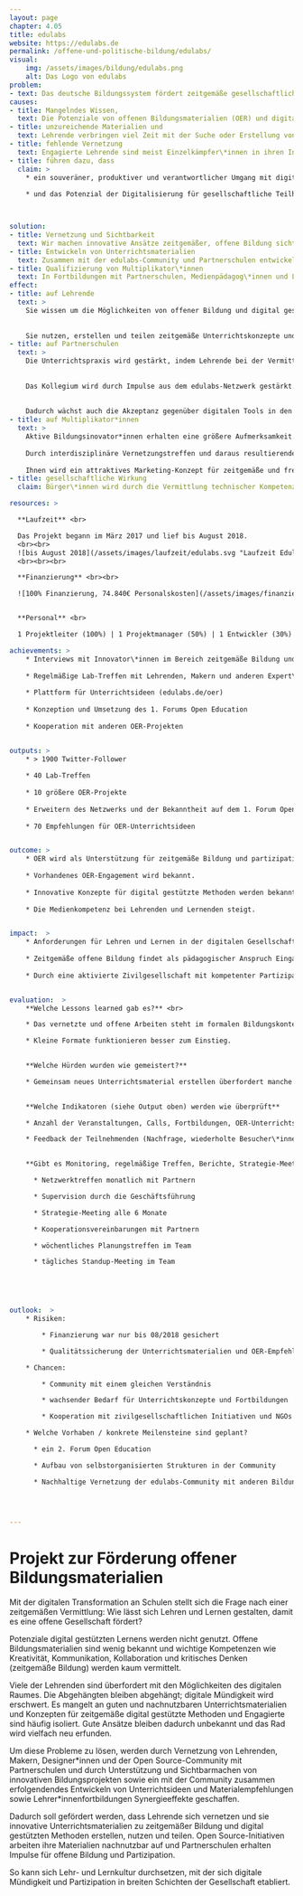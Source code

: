 ```yaml
---
layout: page
chapter: 4.05
title: edulabs
website: https://edulabs.de
permalink: /offene-und-politische-bildung/edulabs/
visual:
    img: /assets/images/bildung/edulabs.png
    alt: Das Logo von edulabs
problem:
- text: Das deutsche Bildungssystem fördert zeitgemäße gesellschaftliche Partizipation unzureichend.
causes:
- title: Mangelndes Wissen,
  text: Die Potenziale von offenen Bildungsmaterialien (OER) und digital gestützten Methoden sind kaum bekannt. Anforderungen und Möglichkeiten der digitalen Welt entwickeln sich schneller als das klassische Schulbuch. 
- title: unzureichende Materialien und  
  text: Lehrende verbringen viel Zeit mit der Suche oder Erstellung von geeigneten Materialien.
- title: fehlende Vernetzung
  text: Engagierte Lehrende sind meist Einzelkämpfer\*innen in ihren Institutionen; es gibt wenig Inspiration und Unterstützung für zeitgemäße Bildung. Vorhandene Materialien und Konzepte werden wenig nachgenutzt.
- title: führen dazu, dass
  claim: >
    * ein souveräner, produktiver und verantwortlicher Umgang mit digitalen Medien in der Wissensgesellschaft Glücksache bleibt
    
    * und das Potenzial der Digitalisierung für gesellschaftliche Teilhabe verschenkt wird.



solution:
- title: Vernetzung und Sichtbarkeit
  text: Wir machen innovative Ansätze zeitgemäßer, offene Bildung sichtbar und vernetzen Bildungsgestalter\*innen, die sich für partizipative Methoden und selbstgesteuertes Lernen einsetzen.
- title: Entwickeln von Unterrichtsmaterialien
  text: Zusammen mit der edulabs-Community und Partnerschulen entwickeln wir eine Sammlung von Unterrichtsideen und Materialien für zeitgemäße Bildung. Die Empfehlungen mit Praxisbezug unterstützen Lehrende bei der Nutzung von OER.
- title: Qualifizierung von Multiplikator\*innen
  text: In Fortbildungen mit Partnerschulen, Medienpädagog\*innen und Lehrenden vermitteln wir Best Practices, Konzepte und Erfahrungen aus der edulabs-Community zu offener Bildung in der digitalen Welt.
effect:
- title: auf Lehrende 
  text: >
    Sie wissen um die Möglichkeiten von offener Bildung und digital gestützten Methoden.
  
  
    Sie nutzen, erstellen und teilen zeitgemäße Unterrichtskonzepte und können so den Herausforderungen zeitgemäßer Bildung gerecht werden.
- title: auf Partnerschulen
  text: >
    Die Unterrichtspraxis wird gestärkt, indem Lehrende bei der Vermittlung digitaler Kompetenzen unterstützt werden.
  
  
    Das Kollegium wird durch Impulse aus dem edulabs-Netzwerk gestärkt.
    
    
    Dadurch wächst auch die Akzeptanz gegenüber digitalen Tools in den Schulen. 
- title: auf Multiplikator*innen
  text: >
    Aktive Bildungsinovator*innen erhalten eine größere Aufmerksamkeit.
    
    Durch interdisziplinäre Vernetzungstreffen und daraus resultierende Serendipität entstehen neue Ideen und Weiterbildungsmomente. 
      
    Ihnen wird ein attraktives Marketing-Konzept für zeitgemäße und freie Bildung zur Verfügung gestellt, welches sie auch für das Erreichen ihrer Ziele nutzen können.  
- title: gesellschaftliche Wirkung
  claim: Bürger\*innen wird durch die Vermittlung technischer Kompetenzen die Beteiligung an einer modernen Gesellschaft erleichtert.

resources: >

  **Laufzeit** <br>

  Das Projekt begann im März 2017 und lief bis August 2018.
  <br><br>
  ![bis August 2018](/assets/images/laufzeit/edulabs.svg "Laufzeit Edulabs")
  <br><br><br>

  **Finanzierung** <br><br>

  ![100% Finanzierung, 74.840€ Personalskosten](/assets/images/finanzierung/edulabs.svg "Finanzierung Edulabs")<br><br>


  **Personal** <br>

  1 Projektleiter (100%) | 1 Projektmanager (50%) | 1 Entwickler (30%) | 1 Administration (15%) <br><br>

achievements: >
    * Interviews mit Innovator\*innen im Bereich zeitgemäße Bildung und OER
    
    * Regelmäßige Lab-Treffen mit Lehrenden, Makern und anderen Expert\*innen in Berlin, Düsseldorf und München
    
    * Plattform für Unterrichtsideen (edulabs.de/oer)
    
    * Konzeption und Umsetzung des 1. Forums Open Education
    
    * Kooperation mit anderen OER-Projekten


outputs: >
    * > 1900 Twitter-Follower
    
    * 40 Lab-Treffen
    
    * 10 größere OER-Projekte
    
    * Erweitern des Netzwerks und der Bekanntheit auf dem 1. Forum Open Education
    
    * 70 Empfehlungen für OER-Unterrichtsideen


outcome: >
    * OER wird als Unterstützung für zeitgemäße Bildung und partizipative Lernformate bei Lehrenden bekannt.
    
    * Vorhandenes OER-Engagement wird bekannt.
    
    * Innovative Konzepte für digital gestützte Methoden werden bekannt und werden nachgenutzt.
    
    * Die Medienkompetenz bei Lehrenden und Lernenden steigt.


impact:  >
    * Anforderungen für Lehren und Lernen in der digitalen Gesellschaft werden als Impulse für die Schulentwicklung wahrgenommen.
    
    * Zeitgemäße offene Bildung findet als pädagogischer Anspruch Eingang in die Lehrer\*innenbildung.
    
    * Durch eine aktivierte Zivilgesellschaft mit kompetenter Partizipation wird die Demokratie gestärkt.


evaluation:  >
    **Welche Lessons learned gab es?** <br>

    * Das vernetzte und offene Arbeiten steht im formalen Bildungskontext noch am Anfang.

    * Kleine Formate funktionieren besser zum Einstieg.

    
    **Welche Hürden wurden wie gemeistert?** 

    * Gemeinsam neues Unterrichtsmaterial erstellen überfordert manche Teilnehmende; nun bieten die edusprints ein einsteigerfreundliches Format, um Empfehlungen für OER-Unterrichtsideen und neue Materialien zu entwickeln.

    
    **Welche Indikatoren (siehe Output oben) werden wie überprüft** 

    * Anzahl der Veranstaltungen, Calls, Fortbildungen, OER-Unterrichtsideen und Partnerschulen

    * Feedback der Teilnehmenden (Nachfrage, wiederholte Besucher\*innen, Social Media)

    
    **Gibt es Monitoring, regelmäßige Treffen, Berichte, Strategie-Meetings, Schulungen, Zielvereinbarungen?**

      * Netzwerktreffen monatlich mit Partnern

      * Supervision durch die Geschäftsführung

      * Strategie-Meeting alle 6 Monate

      * Kooperationsvereinbarungen mit Partnern

      * wöchentliches Planungstreffen im Team

      * tägliches Standup-Meeting im Team

    



outlook:  >
    * Risiken: 

        * Finanzierung war nur bis 08/2018 gesichert

        * Qualitätssicherung der Unterrichtsmaterialien und OER-Empfehlungen erfordert darüber hinaus redaktionelle Unterstützung

    * Chancen: 

        * Community mit einem gleichen Verständnis

        * wachsender Bedarf für Unterrichtskonzepte und Fortbildungen

        * Kooperation mit zivilgesellschaftlichen Initiativen und NGOs bei der OER-Erstellung

    * Welche Vorhaben / konkrete Meilensteine sind geplant? 

      * ein 2. Forum Open Education

      * Aufbau von selbstorganisierten Strukturen in der Community

      * Nachhaltige Vernetzung der edulabs-Community mit anderen Bildungsprojekten der OKF: Etablieren eines OKF-Bildungsnetzwerkes




---
```



# Projekt zur Förderung offener Bildungsmaterialien

Mit der digitalen Transformation an Schulen stellt sich die Frage nach einer zeitgemäßen Vermittlung: Wie lässt sich Lehren und Lernen gestalten, damit es eine offene Gesellschaft fördert?

Potenziale digital gestützten Lernens werden nicht genutzt. Offene Bildungsmaterialien sind wenig bekannt und wichtige Kompetenzen wie Kreativität, Kommunikation, Kollaboration und kritisches Denken (zeitgemäße Bildung) werden kaum vermittelt.

Viele der Lehrenden sind überfordert mit den Möglichkeiten des digitalen Raumes. Die Abgehängten bleiben abgehängt; digitale Mündigkeit wird erschwert. Es mangelt an guten und nachnutzbaren Unterrichtsmaterialien und Konzepten für zeitgemäße digital gestützte Methoden und Engagierte sind häufig isoliert. Gute Ansätze bleiben dadurch unbekannt und das Rad wird vielfach neu erfunden.
 
Um diese Probleme zu lösen, werden durch Vernetzung von Lehrenden, Makern, Designer\*innen und der Open Source-Community mit Partnerschulen und durch Unterstützung und Sichtbarmachen von innovativen Bildungsprojekten sowie ein mit der Community zusammen erfolgendendes Entwickeln von Unterrichtsideen und Materialempfehlungen sowie Lehrer\*innenfortbildungen Synergieeffekte geschaffen.

Dadurch soll gefördert werden, dass Lehrende sich vernetzen und sie innovative Unterrichtsmaterialien zu zeitgemäßer Bildung und digital gestützten Methoden erstellen, nutzen und teilen. Open Source-Initiativen arbeiten ihre Materialien nachnutzbar auf und Partnerschulen erhalten Impulse für offene Bildung und Partizipation.

So kann sich Lehr- und Lernkultur durchsetzen, mit der sich digitale Mündigkeit und Partizipation in breiten Schichten der Gesellschaft etabliert.
